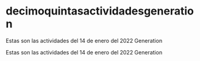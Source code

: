 # decimoquintasactividadesgeneration
Estas son las actividades del 14 de enero del 2022 Generation

Estas son las actividades del 14 de enero del 2022 Generation
